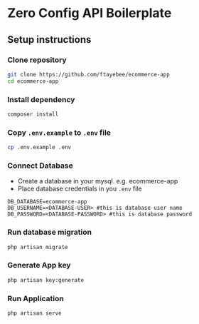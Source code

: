 # Zero Config API Boilerplate
## Setup instructions
### Clone repository
```bash
git clone https://github.com/ftayebee/ecommerce-app
cd ecommerce-app
```
### Install dependency
```bash
composer install
```
### Copy `.env.example` to `.env` file
```bash
cp .env.example .env
```
### Connect Database
- Create a database in your mysql. e.g. ecommerce-app
- Place database credentials in you `.env` file
```env
DB_DATABASE=ecommerce-app
DB_USERNAME=<DATABASE-USER> #this is database user name
DB_PASSWORD=<DATABASE-PASSWORD> #this is database password
```
### Run database migration
```bash
php artisan migrate
```
### Generate App key
```bash
php artisan key:generate
```
### Run Application
```bash
php artisan serve
```
